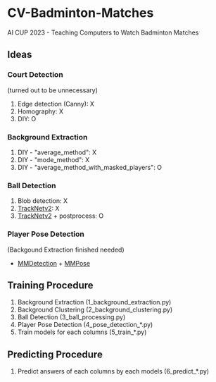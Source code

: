 # CV-Badminton-Matches
AI CUP 2023 - Teaching Computers to Watch Badminton Matches

## Ideas
### Court Detection
(turned out to be unnecessary)
1. Edge detection (Canny): X
2. Homography: X
3. DIY: O

### Background Extraction
1. DIY - "average_method": X
2. DIY - "mode_method": X
3. DIY - "average_method_with_masked_players": O

### Ball Detection
1. Blob detection: X
2. [TrackNetv2](https://nol.cs.nctu.edu.tw:234/open-source/TrackNetv2): X
3. [TrackNetv2](https://nol.cs.nctu.edu.tw:234/open-source/TrackNetv2) + postprocess: O

### Player Pose Detection
(Backgound Extraction finished needed)
- [MMDetection](https://github.com/open-mmlab/mmdetection) + [MMPose](https://github.com/open-mmlab/mmpose)

## Training Procedure
1. Background Extraction (1_background_extraction.py)
2. Background Clustering (2_background_clustering.py)
3. Ball Detection (3_ball_processing.py)
4. Player Pose Detection (4_pose_detection_*.py)
5. Train models for each columns (5_train_*.py)

## Predicting Procedure
1. Predict answers of each columns by each models (6_predict_*.py)
